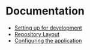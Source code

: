 # Documentation

-   [Setting up for development](setting-up.md)
-   [Repository Layout](repository-layout.md)
-   [Configuring the application](configuring-the-application.md)
